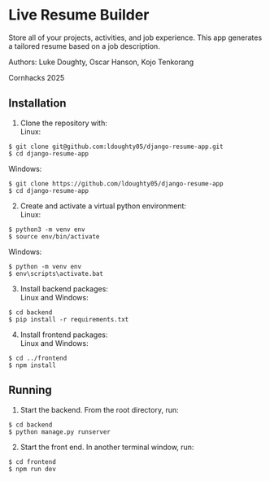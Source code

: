 # Live Resume Builder
Store all of your projects, activities, and job experience. This app generates a tailored resume based on a job description.

Authors: Luke Doughty, Oscar Hanson, Kojo Tenkorang  

Cornhacks 2025  

## Installation
1. Clone the repository with:  
Linux: 
```{bash}
$ git clone git@github.com:ldoughty05/django-resume-app.git
$ cd django-resume-app
```
Windows: 
```{bash}
$ git clone https://github.com/ldoughty05/django-resume-app
$ cd django-resume-app
```
2. Create and activate a virtual python environment:  
Linux:
```{bash}
$ python3 -m venv env
$ source env/bin/activate
```
Windows:
```{bash}
$ python -m venv env
$ env\scripts\activate.bat
```
3. Install backend packages:  
Linux and Windows:
```{bash}
$ cd backend
$ pip install -r requirements.txt
```
4. Install frontend packages:  
Linux and Windows: 
```{bash}
$ cd ../frontend
$ npm install
```
## Running
1. Start the backend.
   From the root directory, run:
```{bash}
$ cd backend
$ python manage.py runserver
```
2. Start the front end.
     In another terminal window, run:
```{bash}
$ cd frontend
$ npm run dev
```


